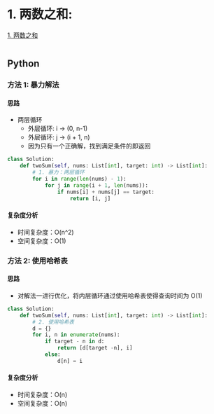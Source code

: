 # 1. 两数之和: 

[1. 两数之和](https://leetcode-cn.com/problems/two-sum)

```

```
## Python

### 方法 1: 暴力解法

#### 思路

* 两层循环
    * 外层循环: i -> (0, n-1)
    * 外层循环: j -> (i + 1, n)
    * 因为只有一个正确解，找到满足条件的即返回

```python
class Solution:
    def twoSum(self, nums: List[int], target: int) -> List[int]:
        # 1. 暴力：两层循环
        for i in range(len(nums) - 1):
            for j in range(i + 1, len(nums)):
                if nums[i] + nums[j] == target:
                    return [i, j]
```

#### 复杂度分析

* 时间复杂度：O(n^2)
* 空间复杂度：O(1)


### 方法 2: 使用哈希表

#### 思路

* 对解法一进行优化，将内层循环通过使用哈希表使得查询时间为 O(1)

```python
class Solution:
    def twoSum(self, nums: List[int], target: int) -> List[int]:
        # 2. 使用哈希表
        d = {}
        for i, n in enumerate(nums):
            if target - n in d:
                return [d[target -n], i]
            else:
                d[n] = i
```

#### 复杂度分析

* 时间复杂度：O(n)
* 空间复杂度：O(n)

